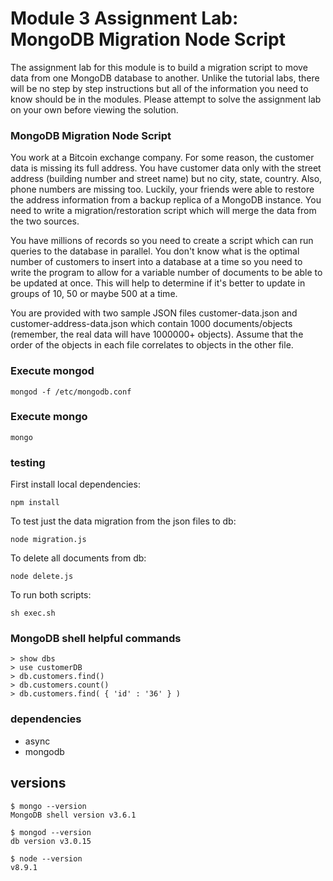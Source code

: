 # Module 3 Assignment Lab: MongoDB Migration Node Script

The assignment lab for this module is to build a migration script to move data from one MongoDB database to another. 
Unlike the tutorial labs, there will be no step by step instructions but all of the information you need to know 
should be in the modules. Please attempt to solve the assignment lab on your own before viewing the solution.

### MongoDB Migration Node Script
You work at a Bitcoin exchange company. For some reason, the customer data is missing its full address. You have 
customer data only with the street address (building number and street name) but no city, state, country. Also, 
phone numbers are missing too. Luckily, your friends were able to restore the address information from a backup 
replica of a MongoDB instance. You need to write a migration/restoration script which will merge the data from 
the two sources.

You have millions of records so you need to create a script which can run queries to the database in parallel. 
You don't know what is the optimal number of customers to insert into a database at a time so you need to write 
the program to allow for a variable number of documents to be able to be updated at once. This will help to 
determine if it's better to update in groups of 10, 50 or maybe 500 at a time.

You are provided with two sample JSON files customer-data.json and customer-address-data.json which contain 1000 
documents/objects (remember, the real data will have 1000000+ objects). Assume that the order of the objects in 
each file correlates to objects in the other file.


### Execute mongod
    
    mongod -f /etc/mongodb.conf 

### Execute mongo
    
    mongo

### testing 

First install local dependencies:

    npm install

To test just the data migration from the json files to db:

    node migration.js

To delete all documents from db:

    node delete.js
    
To run both scripts:

    sh exec.sh 

### MongoDB shell helpful commands

    > show dbs
    > use customerDB
    > db.customers.find()
    > db.customers.count()
    > db.customers.find( { 'id' : '36' } )

### dependencies

* async
* mongodb

## versions

    $ mongo --version
    MongoDB shell version v3.6.1
    
    $ mongod --version
    db version v3.0.15
    
    $ node --version
    v8.9.1
